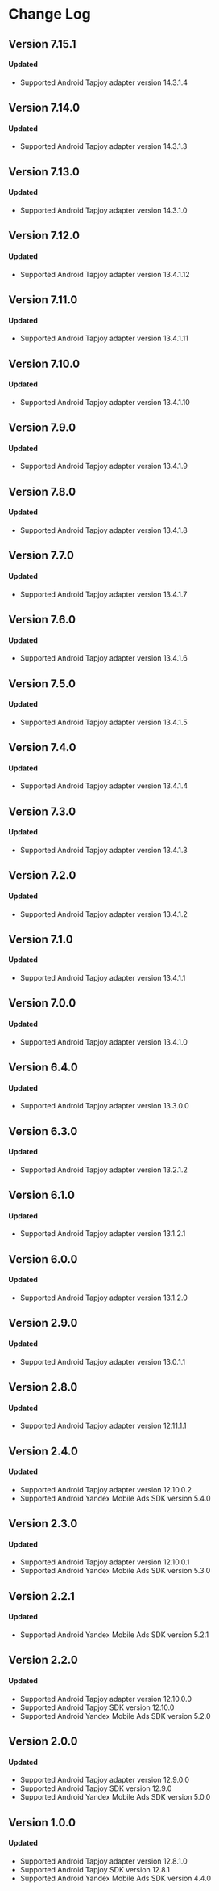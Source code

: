 # Change Log

## Version 7.15.1

#### Updated

* Supported Android Tapjoy adapter version 14.3.1.4

## Version 7.14.0

#### Updated

* Supported Android Tapjoy adapter version 14.3.1.3

## Version 7.13.0

#### Updated

* Supported Android Tapjoy adapter version 14.3.1.0

## Version 7.12.0

#### Updated

* Supported Android Tapjoy adapter version 13.4.1.12

## Version 7.11.0

#### Updated

* Supported Android Tapjoy adapter version 13.4.1.11

## Version 7.10.0

#### Updated

* Supported Android Tapjoy adapter version 13.4.1.10

## Version 7.9.0

#### Updated

* Supported Android Tapjoy adapter version 13.4.1.9

## Version 7.8.0

#### Updated

* Supported Android Tapjoy adapter version 13.4.1.8

## Version 7.7.0

#### Updated

* Supported Android Tapjoy adapter version 13.4.1.7

## Version 7.6.0

#### Updated

* Supported Android Tapjoy adapter version 13.4.1.6

## Version 7.5.0

#### Updated

* Supported Android Tapjoy adapter version 13.4.1.5

## Version 7.4.0

#### Updated

* Supported Android Tapjoy adapter version 13.4.1.4

## Version 7.3.0

#### Updated

* Supported Android Tapjoy adapter version 13.4.1.3

## Version 7.2.0

#### Updated

* Supported Android Tapjoy adapter version 13.4.1.2

## Version 7.1.0

#### Updated

* Supported Android Tapjoy adapter version 13.4.1.1

## Version 7.0.0

#### Updated

* Supported Android Tapjoy adapter version 13.4.1.0

## Version 6.4.0

#### Updated

* Supported Android Tapjoy adapter version 13.3.0.0

## Version 6.3.0

#### Updated

* Supported Android Tapjoy adapter version 13.2.1.2

## Version 6.1.0

#### Updated

* Supported Android Tapjoy adapter version 13.1.2.1

## Version 6.0.0

#### Updated

* Supported Android Tapjoy adapter version 13.1.2.0

## Version 2.9.0

#### Updated

* Supported Android Tapjoy adapter version 13.0.1.1

## Version 2.8.0

#### Updated

* Supported Android Tapjoy adapter version 12.11.1.1

## Version 2.4.0

#### Updated

* Supported Android Tapjoy adapter version 12.10.0.2
* Supported Android Yandex Mobile Ads SDK version 5.4.0

## Version 2.3.0

#### Updated

* Supported Android Tapjoy adapter version 12.10.0.1
* Supported Android Yandex Mobile Ads SDK version 5.3.0

## Version 2.2.1

#### Updated

* Supported Android Yandex Mobile Ads SDK version 5.2.1

## Version 2.2.0

#### Updated

* Supported Android Tapjoy adapter version 12.10.0.0
* Supported Android Tapjoy SDK version 12.10.0
* Supported Android Yandex Mobile Ads SDK version 5.2.0

## Version 2.0.0

#### Updated

* Supported Android Tapjoy adapter version 12.9.0.0
* Supported Android Tapjoy SDK version 12.9.0
* Supported Android Yandex Mobile Ads SDK version 5.0.0

## Version 1.0.0

#### Updated

* Supported Android Tapjoy adapter version 12.8.1.0
* Supported Android Tapjoy SDK version 12.8.1
* Supported Android Yandex Mobile Ads SDK version 4.4.0
